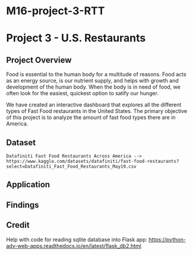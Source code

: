 # M16-project-3-RTT
# Project 3 - U.S. Restaurants

## Project Overview

Food is essential to the human body for a multitude of reasons. Food acts as an energy source, is our nutrient supply, and helps with growth and development of the human body. When the body is in need of food, we often look for the easiest, quickest option to satify our hunger.

We have created an interactive dashboard that explores all the different types of Fast Food restaurants in the United States. The primary objective of this project is to analyze the amount of fast food types there are in America.

## Dataset
    Datafiniti Fast Food Restaurants Across America --> https://www.kaggle.com/datasets/datafiniti/fast-food-restaurants?select=Datafiniti_Fast_Food_Restaurants_May19.csv

## Application

## Findings


## Credit
Help with code for reading sqlite database into Flask app: https://python-adv-web-apps.readthedocs.io/en/latest/flask_db2.html